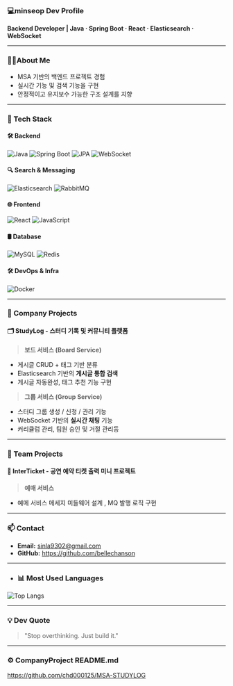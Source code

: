###  💻minseop Dev Profile

**Backend Developer | Java · Spring Boot · React · Elasticsearch · WebSocket**

---

### 👨‍💻About Me

- MSA 기반의 백엔드 프로젝트 경험
- 실시간 기능 및 검색 기능을 구현
- 안정적이고 유지보수 가능한 구조 설계를 지향

---

### 🔧 Tech Stack


#### 🛠 Backend
![Java](https://img.shields.io/badge/Java-007396?style=flat-square&logo=openjdk&logoColor=white)
![Spring Boot](https://img.shields.io/badge/SpringBoot-6DB33F?style=flat-square&logo=SpringBoot&logoColor=white)
![JPA](https://img.shields.io/badge/JPA-007396?style=flat-square&logo=Hibernate&logoColor=white)
![WebSocket](https://img.shields.io/badge/WebSocket-008080?style=flat-square&logo=websocket&logoColor=white)

#### 🔍 Search & Messaging
![Elasticsearch](https://img.shields.io/badge/Elasticsearch-005571?style=flat-square&logo=elasticsearch&logoColor=white)
![RabbitMQ](https://img.shields.io/badge/RabbitMQ-FF6600?style=flat-square&logo=RabbitMQ&logoColor=white)

#### 🌐 Frontend
![React](https://img.shields.io/badge/React-61DAFB?style=flat-square&logo=React&logoColor=black)
![JavaScript](https://img.shields.io/badge/JS-F7DF1E?style=flat-square&logo=JavaScript&logoColor=black)

#### 🛢 Database
![MySQL](https://img.shields.io/badge/MySQL-4479A1?style=flat-square&logo=MySQL&logoColor=white)
![Redis](https://img.shields.io/badge/Redis-DC382D?style=flat-square&logo=Redis&logoColor=white)

#### 🛠 DevOps & Infra
![Docker](https://img.shields.io/badge/Docker-2496ED?style=flat-square&logo=Docker&logoColor=white)

---

### 📂 Company Projects

#### 🗂️ StudyLog - 스터디 기록 및 커뮤니티 플랫폼

> **보드 서비스 (Board Service)**  
- 게시글 CRUD + 태그 기반 분류  
- Elasticsearch 기반의 **게시글 통합 검색**  
- 게시글 자동완성, 태그 추천 기능 구현

> **그룹 서비스 (Group Service)**  
- 스터디 그룹 생성 / 신청 / 관리 기능  
- WebSocket 기반의 **실시간 채팅** 기능  
- 커리큘럼 관리, 팀원 승인 및 거절 관리등

---

### 📂 Team Projects

#### 📂 InterTicket - 공연 예약 티켓 출력 미니 프로젝트

> **예매 서비스**
- 예메 서비스	메세지 미들웨어 설계 , MQ 발행 로직 구현

---

### 📫 Contact

- **Email:** sinla9302@gmail.com
- **GitHub:** https://github.com/bellechanson
---

- ### 📊 Most Used Languages

![Top Langs](https://github-readme-stats.vercel.app/api/top-langs/?username=bellechanson&layout=compact&theme=dark)

---

### 💡 Dev Quote

> "Stop overthinking. Just build it."

---

### ⚙️ CompanyProject README.md
https://github.com/chd000125/MSA-STUDYLOG



